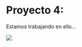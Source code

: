 # Proyecto 4:

Estamos trabajando en ello...

![](https://media.giphy.com/media/26BGIqWh2R1fi6JDa/giphy.gif)

